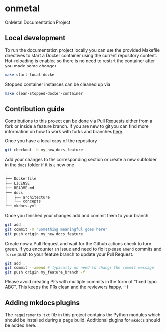 # onmetal

OnMetal Documentation Project

## Local development

To run the documentation project locally you can use the provided Makefile directives
to start a Docker container using the current repository content. Hot-reloading is enabled
so there is no need to restart the container after you made some changes.

```bash
make start-local-docker
```

Stopped container instances can be cleaned up via

```bash
make clean-stopped-docker-container
```

## Contribution guide

Contributions to this project can be done via Pull Requests either from a fork or inside a feature branch.
If you are new to git you can find more information on how to work with forks and branches [here](https://blog.scottlowe.org/2015/01/27/using-fork-branch-git-workflow/).

Once you have a local copy of the repository

```bash
git checkout -b my_new_docs_feature
```

Add your changes to the corresponding section or create a new subfolder in the `docs` folder if it is a new one

```bash
.
├── Dockerfile
├── LICENSE
├── README.md
├── docs
│   ├── architecture
│   └── concepts
└── mkdocs.yml
```

Once you finished your changes add and commit them to your branch

```bash
git add .
git commit -m "Something meaningful goes here"
git push origin my_new_docs_feature
```

Create now a Pull Request and wait for the Github actions check to turn green. If you encounter an issue and need to fix it
please `amend` commits and `force` push to your feature branch to update your Pull Request.

```bash
git add .
git commit --amend # typically no need to change the commit message
git push origin my_feature_branch -f
```

Please avoid creating PRs with multiple commits in the form of "fixed typo ABC". This keeps the PRs clean and the reviewers happy. :-)

## Adding mkdocs plugins

The `requirements.txt` file in this project contains the Python modules which should be installed during
a page build. Additional plugins for `mkdocs` should be added here.
